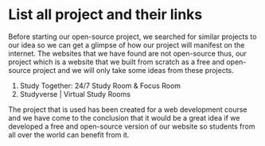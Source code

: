 # List all project and their links
Before starting our open-source project, we searched for similar
projects to our idea so we can get a glimpse of how our project will
manifest on the internet. The websites that we have found are not
open-source thus, our project which is a website that we built from
scratch as a free and open-source project and we will only take some
ideas from these projects.

1. Study Together: 24/7 Study Room & Focus Room
2. Studyverse | Virtual Study Rooms

The project that is used has been created for a web development
course and we have come to the conclusion that it would be a great
idea if we developed a free and open-source version of our website so
students from all over the world can benefit from it.
